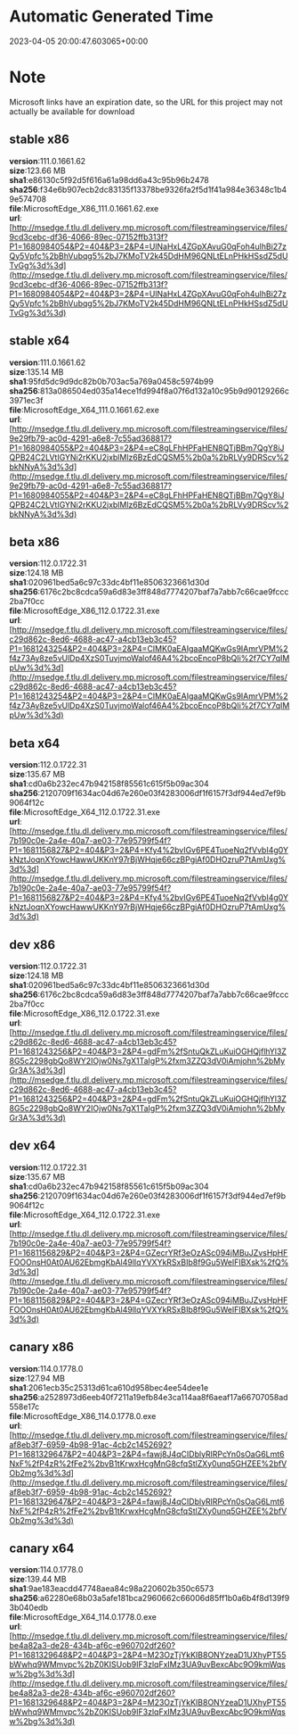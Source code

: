 # Automatic Generated Time
2023-04-05 20:00:47.603065+00:00

# Note
Microsoft links have an expiration date, so the URL for this project may not actually be available for download

## stable x86
**version**:111.0.1661.62  
**size**:123.66 MB  
**sha1**:e86130c5f92d5f616a61a98dd6a43c95b96b2478  
**sha256**:f34e6b907ecb2dc83135f13378be9326fa2f5d1f41a984e36348c1b49e574708  
**file**:MicrosoftEdge_X86_111.0.1661.62.exe  
**url**:[http://msedge.f.tlu.dl.delivery.mp.microsoft.com/filestreamingservice/files/9cd3cebc-df36-4066-89ec-07152ffb313f?P1=1680984054&P2=404&P3=2&P4=UlNaHxL4ZGpXAvuG0qFoh4ulhBi27zQy5Vpfc%2bBhVubqg5%2bJ7KMoTV2k45DdHM96QNLtELnPHkHSsdZ5dUTvGg%3d%3d](http://msedge.f.tlu.dl.delivery.mp.microsoft.com/filestreamingservice/files/9cd3cebc-df36-4066-89ec-07152ffb313f?P1=1680984054&P2=404&P3=2&P4=UlNaHxL4ZGpXAvuG0qFoh4ulhBi27zQy5Vpfc%2bBhVubqg5%2bJ7KMoTV2k45DdHM96QNLtELnPHkHSsdZ5dUTvGg%3d%3d)  

## stable x64
**version**:111.0.1661.62  
**size**:135.14 MB  
**sha1**:95fd5dc9d9dc82b0b703ac5a769a0458c5974b99  
**sha256**:813a086504ed035a14ece1fd994f8a07f6d132a10c95b9d90129266c3971ec3f  
**file**:MicrosoftEdge_X64_111.0.1661.62.exe  
**url**:[http://msedge.f.tlu.dl.delivery.mp.microsoft.com/filestreamingservice/files/9e29fb79-ac0d-4291-a6e8-7c55ad368817?P1=1680984055&P2=404&P3=2&P4=eC8gLFhHPFaHEN8QTjBBm7QgY8iJQPB24C2LVtIGYNi2rKKU2jxblMlz6BzEdCQSM5%2b0a%2bRLVy9DRScv%2bkNNyA%3d%3d](http://msedge.f.tlu.dl.delivery.mp.microsoft.com/filestreamingservice/files/9e29fb79-ac0d-4291-a6e8-7c55ad368817?P1=1680984055&P2=404&P3=2&P4=eC8gLFhHPFaHEN8QTjBBm7QgY8iJQPB24C2LVtIGYNi2rKKU2jxblMlz6BzEdCQSM5%2b0a%2bRLVy9DRScv%2bkNNyA%3d%3d)  

## beta x86
**version**:112.0.1722.31  
**size**:124.18 MB  
**sha1**:020961bed5a6c97c33dc4bf11e8506323661d30d  
**sha256**:6176c2bc8cdca59a6d83e3ff848d7774207baf7a7abb7c66cae9fccc2ba7f0cc  
**file**:MicrosoftEdge_X86_112.0.1722.31.exe  
**url**:[http://msedge.f.tlu.dl.delivery.mp.microsoft.com/filestreamingservice/files/c29d862c-8ed6-4688-ac47-a4cb13eb3c45?P1=1681243254&P2=404&P3=2&P4=CIMK0aEAIgaaMQKwGs9IAmrVPM%2f4z73Ay8ze5vUlDp4XzS0TuvjmoWalof46A4%2bcoEncoP8bQIi%2f7CY7qIMpUw%3d%3d](http://msedge.f.tlu.dl.delivery.mp.microsoft.com/filestreamingservice/files/c29d862c-8ed6-4688-ac47-a4cb13eb3c45?P1=1681243254&P2=404&P3=2&P4=CIMK0aEAIgaaMQKwGs9IAmrVPM%2f4z73Ay8ze5vUlDp4XzS0TuvjmoWalof46A4%2bcoEncoP8bQIi%2f7CY7qIMpUw%3d%3d)  

## beta x64
**version**:112.0.1722.31  
**size**:135.67 MB  
**sha1**:cd0a6b232ec47b942158f85561c615f5b09ac304  
**sha256**:2120709f1634ac04d67e260e03f4283006df1f6157f3df944ed7ef9b9064f12c  
**file**:MicrosoftEdge_X64_112.0.1722.31.exe  
**url**:[http://msedge.f.tlu.dl.delivery.mp.microsoft.com/filestreamingservice/files/7b190c0e-2a4e-40a7-ae03-77e95799f54f?P1=1681156827&P2=404&P3=2&P4=Kfy4%2bvIGv6PE4TuoeNq2fVvbI4g0YkNztJoqnXYowcHawwUKKnY97rBjWHqje66czBPgiAf0DHOzruP7tAmUxg%3d%3d](http://msedge.f.tlu.dl.delivery.mp.microsoft.com/filestreamingservice/files/7b190c0e-2a4e-40a7-ae03-77e95799f54f?P1=1681156827&P2=404&P3=2&P4=Kfy4%2bvIGv6PE4TuoeNq2fVvbI4g0YkNztJoqnXYowcHawwUKKnY97rBjWHqje66czBPgiAf0DHOzruP7tAmUxg%3d%3d)  

## dev x86
**version**:112.0.1722.31  
**size**:124.18 MB  
**sha1**:020961bed5a6c97c33dc4bf11e8506323661d30d  
**sha256**:6176c2bc8cdca59a6d83e3ff848d7774207baf7a7abb7c66cae9fccc2ba7f0cc  
**file**:MicrosoftEdge_X86_112.0.1722.31.exe  
**url**:[http://msedge.f.tlu.dl.delivery.mp.microsoft.com/filestreamingservice/files/c29d862c-8ed6-4688-ac47-a4cb13eb3c45?P1=1681243256&P2=404&P3=2&P4=gdFm%2fSntuQkZLuKuiOGHQjflhYl3Z8G5c2298gbQo8WY2IOjw0Ns7gX1TaIgP%2fxm3ZZQ3dV0iAmjohn%2bMyGr3A%3d%3d](http://msedge.f.tlu.dl.delivery.mp.microsoft.com/filestreamingservice/files/c29d862c-8ed6-4688-ac47-a4cb13eb3c45?P1=1681243256&P2=404&P3=2&P4=gdFm%2fSntuQkZLuKuiOGHQjflhYl3Z8G5c2298gbQo8WY2IOjw0Ns7gX1TaIgP%2fxm3ZZQ3dV0iAmjohn%2bMyGr3A%3d%3d)  

## dev x64
**version**:112.0.1722.31  
**size**:135.67 MB  
**sha1**:cd0a6b232ec47b942158f85561c615f5b09ac304  
**sha256**:2120709f1634ac04d67e260e03f4283006df1f6157f3df944ed7ef9b9064f12c  
**file**:MicrosoftEdge_X64_112.0.1722.31.exe  
**url**:[http://msedge.f.tlu.dl.delivery.mp.microsoft.com/filestreamingservice/files/7b190c0e-2a4e-40a7-ae03-77e95799f54f?P1=1681156829&P2=404&P3=2&P4=GZecrYRf3eOzASc094jMBuJZvsHpHFFOOOnsH0At0AU62EbmgKbAl49lIqYVXYkRSxBIb8f9Gu5WelFIBXsk%2fQ%3d%3d](http://msedge.f.tlu.dl.delivery.mp.microsoft.com/filestreamingservice/files/7b190c0e-2a4e-40a7-ae03-77e95799f54f?P1=1681156829&P2=404&P3=2&P4=GZecrYRf3eOzASc094jMBuJZvsHpHFFOOOnsH0At0AU62EbmgKbAl49lIqYVXYkRSxBIb8f9Gu5WelFIBXsk%2fQ%3d%3d)  

## canary x86
**version**:114.0.1778.0  
**size**:127.94 MB  
**sha1**:2061ecb35c25313d61ca610d958bec4ee54dee1e  
**sha256**:a2528973d6eeb40f7211a19efb84e3ca114aa8f6aeaf17a66707058ad558e17c  
**file**:MicrosoftEdge_X86_114.0.1778.0.exe  
**url**:[http://msedge.f.tlu.dl.delivery.mp.microsoft.com/filestreamingservice/files/af8eb3f7-6959-4b98-91ac-4cb2c1452692?P1=1681329647&P2=404&P3=2&P4=fawj8J4qCIDblyRlRPcYn0sOaG6Lmt6NxF%2fP4zR%2fFe2%2bvB1tKrwxHcgMnG8cfqStlZXy0unq5GHZEE%2bfVOb2mg%3d%3d](http://msedge.f.tlu.dl.delivery.mp.microsoft.com/filestreamingservice/files/af8eb3f7-6959-4b98-91ac-4cb2c1452692?P1=1681329647&P2=404&P3=2&P4=fawj8J4qCIDblyRlRPcYn0sOaG6Lmt6NxF%2fP4zR%2fFe2%2bvB1tKrwxHcgMnG8cfqStlZXy0unq5GHZEE%2bfVOb2mg%3d%3d)  

## canary x64
**version**:114.0.1778.0  
**size**:139.44 MB  
**sha1**:9ae183eacdd47748aea84c98a220602b350c6573  
**sha256**:a62280e68b03a5afe181bca2960662c66006d85ff1b0a6b4f8d139f93b040edb  
**file**:MicrosoftEdge_X64_114.0.1778.0.exe  
**url**:[http://msedge.f.tlu.dl.delivery.mp.microsoft.com/filestreamingservice/files/be4a82a3-de28-434b-af6c-e960702df260?P1=1681329648&P2=404&P3=2&P4=M23OzTjYkKIB8ONYzeaD1UXhyPT55bWwhq9WMmvpc%2bZ0KISUob9IF3zlqFxIMz3UA9uvBexcAbc9O9kmWqsw%2bg%3d%3d](http://msedge.f.tlu.dl.delivery.mp.microsoft.com/filestreamingservice/files/be4a82a3-de28-434b-af6c-e960702df260?P1=1681329648&P2=404&P3=2&P4=M23OzTjYkKIB8ONYzeaD1UXhyPT55bWwhq9WMmvpc%2bZ0KISUob9IF3zlqFxIMz3UA9uvBexcAbc9O9kmWqsw%2bg%3d%3d)  

